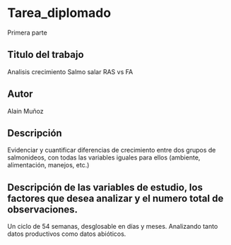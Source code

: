# Tarea_diplomado
Primera parte
## Titulo del trabajo
Analisis crecimiento Salmo salar RAS vs FA

## Autor
Alain Muñoz

 ## Descripción
Evidenciar y cuantificar diferencias de crecimiento entre dos grupos de salmonideos, con todas las variables iguales para ellos (ambiente, alimentación, manejos, etc.)

## Descripción de las variables de estudio, los factores que desea analizar y el numero total de observaciones.
Un ciclo de 54 semanas, desglosable en días y meses. Analizando tanto datos productivos como datos abióticos.

